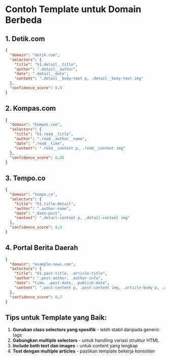 # Contoh Template untuk Domain Berbeda

## 1. Detik.com
```json
{
  "domain": "detik.com",
  "selectors": {
    "title": "h1.detail__title",
    "author": ".detail__author",
    "date": ".detail__date",
    "content": ".detail__body-text p, .detail__body-text img"
  },
  "confidence_score": 0.9
}
```

## 2. Kompas.com
```json
{
  "domain": "kompas.com", 
  "selectors": {
    "title": "h1.read__title",
    "author": ".read__author__name",
    "date": ".read__time",
    "content": ".read__content p, .read__content img"
  },
  "confidence_score": 0.85
}
```

## 3. Tempo.co
```json
{
  "domain": "tempo.co",
  "selectors": {
    "title": "h1.title-detail",
    "author": ".author-name", 
    "date": ".date-post",
    "content": ".detail-content p, .detail-content img"
  },
  "confidence_score": 0.8
}
```

## 4. Portal Berita Daerah
```json
{
  "domain": "example-news.com",
  "selectors": {
    "title": "h1.post-title, .article-title",
    "author": ".post-author, .author-info",
    "date": "time, .post-date, .publish-date",
    "content": ".post-content p, .post-content img, .article-body p, .article-body img"
  },
  "confidence_score": 0.7
}
```

## Tips untuk Template yang Baik:

1. **Gunakan class selectors yang spesifik** - lebih stabil daripada generic tags
2. **Gabungkan multiple selectors** - untuk handling variasi struktur HTML
3. **Include both text dan images** - untuk content yang lengkap
4. **Test dengan multiple articles** - pastikan template bekerja konsisten